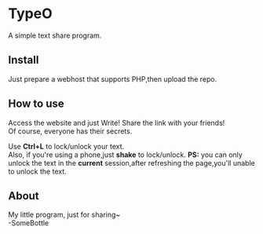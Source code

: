 # TypeO
A simple text share program.

## Install  
Just prepare a webhost that supports PHP,then upload the repo.  

## How to use  
Access the website and just Write! Share the link with your friends!  
Of course, everyone has their secrets.  

Use **Ctrl+L** to lock/unlock your text.  
Also, if you're using a phone,just **shake** to lock/unlock.
**PS:** you can only unlock the text in the **current** session,after refreshing the page,you'll unable to unlock the text.

## About  
My little program, just for sharing~  
-SomeBottle
